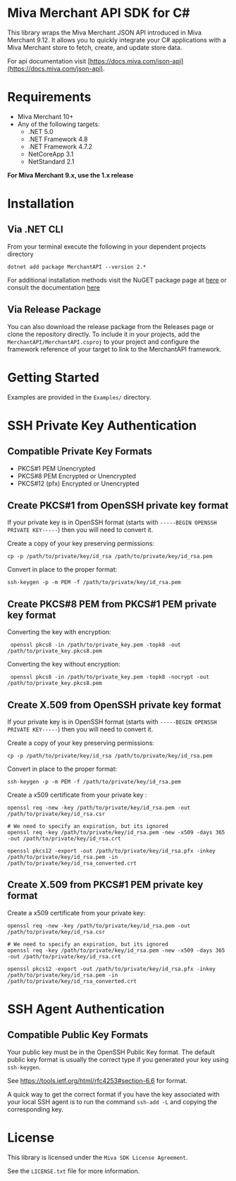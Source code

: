 
# Miva Merchant API SDK for C#

This library wraps the Miva Merchant JSON API introduced in
Miva Merchant 9.12. It allows you to quickly integrate your C#
applications with a Miva Merchant store to fetch, create, and update
store data.

For api documentation visit [https://docs.miva.com/json-api](https://docs.miva.com/json-api).

# Requirements

- Miva Merchant 10+
- Any of the following targets:
    - .NET 5.0
    - .NET Framework 4.8
    - .NET Framework 4.7.2
    - NetCoreApp 3.1
    - NetStandard 2.1

**For Miva Merchant 9.x, use the 1.x release**

# Installation

## Via .NET CLI

From your terminal execute the following in your dependent projects directory

`dotnet add package MerchantAPI --version 2.*`

For additional installation methods visit the NuGET package page at [here](https://www.nuget.org/packages/MerchantAPI/) or consult the documentation [here](https://docs.microsoft.com/en-us/nuget/)

## Via Release Package

You can also download the release package from the Releases page or clone the repository directly. To include it in your projects, add the `MerchantAPI/MerchantAPI.csproj` to your project and configure the framework reference of your target to link to the MerchantAPI framework.

# Getting Started

Examples are provided in the `Examples/` directory.

#  SSH Private Key Authentication

## Compatible Private Key Formats

- PKCS#1 PEM Unencrypted
- PKCS#8 PEM Encrypted or Unencrypted
- PKCS#12 (pfx) Encrypted or Unencrypted

## Create PKCS#1 from OpenSSH private key format

If your private key is in OpenSSH format (starts with `-----BEGIN OPENSSH PRIVATE KEY-----`) then you will need to convert it.

Create a copy of your key preserving permissions:

    cp -p /path/to/private/key/id_rsa /path/to/private/key/id_rsa.pem

Convert in place to the proper format:

    ssh-keygen -p -m PEM -f /path/to/private/key/id_rsa.pem

## Create PKCS#8 PEM from PKCS#1 PEM private key format

Converting the key with encryption:

     openssl pkcs8 -in /path/to/private_key.pem -topk8 -out /path/to/private_key.pkcs8.pem

Converting the key without encryption:

     openssl pkcs8 -in /path/to/private_key.pem -topk8 -nocrypt -out /path/to/private_key.pkcs8.pem

## Create X.509 from OpenSSH private key format

If your private key is in OpenSSH format (starts with `-----BEGIN OPENSSH PRIVATE KEY-----`) then you will need to convert it.

Create a copy of your key preserving permissions:

    cp -p /path/to/private/key/id_rsa /path/to/private/key/id_rsa.pem

Convert in place to the proper format:

    ssh-keygen -p -m PEM -f /path/to/private/key/id_rsa.pem

Create a x509 certificate from your private key :

    openssl req -new -key /path/to/private/key/id_rsa.pem -out /path/to/private/key/id_rsa.csr
    
    # We need to specify an expiration, but its ignored 
    openssl req -key /path/to/private/key/id_rsa.pem -new -x509 -days 365 -out /path/to/private/key/id_rsa.crt
    
    openssl pkcs12 -export -out /path/to/private/key/id_rsa.pfx -inkey /path/to/private/key/id_rsa.pem -in /path/to/private/key/id_rsa_converted.crt

## Create X.509 from PKCS#1 PEM private key format

Create a x509 certificate from your private key:

    openssl req -new -key /path/to/private/key/id_rsa.pem -out /path/to/private/key/id_rsa.csr
    
    # We need to specify an expiration, but its ignored 
    openssl req -key /path/to/private/key/id_rsa.pem -new -x509 -days 365 -out /path/to/private/key/id_rsa.crt
    
    openssl pkcs12 -export -out /path/to/private/key/id_rsa.pfx -inkey /path/to/private/key/id_rsa.pem -in /path/to/private/key/id_rsa_converted.crt

# SSH Agent Authentication

## Compatible Public Key Formats

Your public key must be in the OpenSSH Public Key format. The default public key format is usually the correct type if you generated your key using `ssh-keygen`.

See https://tools.ietf.org/html/rfc4253#section-6.6 for format.

A quick way to get the correct format if you have the key associated with your local SSH agent is to run the command `ssh-add -L` and copying the corresponding key.

# License

This library is licensed under the `Miva SDK License Agreement`.

See the `LICENSE.txt` file for more information.